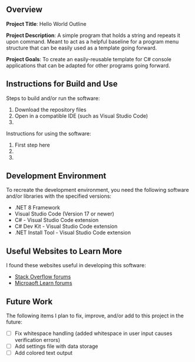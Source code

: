 ## Overview

**Project Title**: Hello World Outline

**Project Description**: A simple program that holds a string and repeats it upon command. Meant to act as a helpful baseline for a program menu structure that can be easily used as a template going forward.

**Project Goals**: To create an easily-reusable template for C# console applications that can be adapted for other programs going forward.

## Instructions for Build and Use

Steps to build and/or run the software:

1. Download the repository files
2. Open in a compatible IDE (such as Visual Studio Code)
3. 

Instructions for using the software:

1. First step here
2. 
3. 

## Development Environment 

To recreate the development environment, you need the following software and/or libraries with the specified versions:

* .NET 8 Framework
* Visual Studio Code (Version 17 or newer)
* C# - Visual Studio Code extension
* C# Dev Kit - Visual Studio Code extension
* .NET Install Tool - Visual Studio Code extension

## Useful Websites to Learn More

I found these websites useful in developing this software:

* [Stack Overflow forums](https://stackoverflow.com/questions)
* [Microaoft Learn forums](https://learn.microsoft.com/en-us/)

## Future Work

The following items I plan to fix, improve, and/or add to this project in the future:

* [ ] Fix whitespace handling (added whitespace in user input causes verification errors)
* [ ] Add settings file with data storage
* [ ] Add colored text output